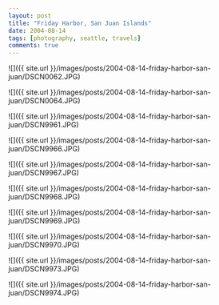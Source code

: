 ```yaml
---
layout: post
title: "Friday Harbor, San Juan Islands"
date: 2004-08-14
tags: [photography, seattle, travels]
comments: true
---
```

![]({{ site.url }}/images/posts/2004-08-14-friday-harbor-san-juan/DSCN0062.JPG)

![]({{ site.url }}/images/posts/2004-08-14-friday-harbor-san-juan/DSCN0064.JPG)

![]({{ site.url }}/images/posts/2004-08-14-friday-harbor-san-juan/DSCN9961.JPG)

![]({{ site.url }}/images/posts/2004-08-14-friday-harbor-san-juan/DSCN9966.JPG)

![]({{ site.url }}/images/posts/2004-08-14-friday-harbor-san-juan/DSCN9967.JPG)

![]({{ site.url }}/images/posts/2004-08-14-friday-harbor-san-juan/DSCN9968.JPG)

![]({{ site.url }}/images/posts/2004-08-14-friday-harbor-san-juan/DSCN9969.JPG)

![]({{ site.url }}/images/posts/2004-08-14-friday-harbor-san-juan/DSCN9970.JPG)

![]({{ site.url }}/images/posts/2004-08-14-friday-harbor-san-juan/DSCN9973.JPG)

![]({{ site.url }}/images/posts/2004-08-14-friday-harbor-san-juan/DSCN9974.JPG)

